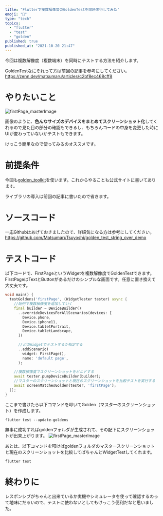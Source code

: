 ```yaml
---
title: "Flutterで複数解像度のGoldenTestを同時実行してみた"
emoji: "📝"
type: "tech"
topics:
  - "flutter"
  - "test"
  - "golden"
published: true
published_at: "2021-10-20 21:47"
---
```


今回は複数解像度（複数端末）を同時にテストする方法を紹介します。

GoldenTestなにそれって方は前回の記事を参考にしてください。
https://zenn.dev/matsumaru/articles/c2bf8ec468cff8

# やりたいこと
![firstPage_masterImage](https://user-images.githubusercontent.com/73928886/137845851-fe8d2149-e161-4a09-b766-3fabda7ca6b6.png)

画像のように、**色んなサイズのデバイスをまとめてスクリーンショット化**してくれるので見た目の部分の確認もできるし、もちろんコードの中身を変更した時にUIが変わっていないかテストもできます。

けっこう簡単なので使ってみるのオススメです。

# 前提条件
今回も[golden_toolkit](https://pub.dev/packages/golden_toolkit)を使います。これからやることも公式サイトに書いてあります。

ライブラリの導入は前回の記事に書いたので省きます。

# ソースコード
一応Githubはあげておきましたので、詳細気になる方は参考にしてください。
https://github.com/MatsumaruTsuyoshi/golden_test_string_over_demo

# テストコード
以下コードで、FirstPageというWidgetを複数解像度でGoldenTestできます。
FirstPageはTextとButtonがあるだけのシンプルな画面です。任意に置き換えて大丈夫です。
```dart:first_page_golden_test.dart
void main() {
  testGoldens('firstPage', (WidgetTester tester) async {
    //配列で複数解像度を追加していく
    final builder = DeviceBuilder()
      ..overrideDevicesForAllScenarios(devices: [
        Device.phone,
        Device.iphone11,
        Device.tabletPortrait,
        Device.tabletLandscape,
      ])
      
      //どのWidgetでテストするか指定する
      ..addScenario(
        widget: FirstPage(),
        name: 'default page',
      );
      
    //複数解像度でスクリーンショットをビルドする
    await tester.pumpDeviceBuilder(builder);
    //マスターのスクリーンショットと現在のスクリーンショットを比較テストを実行する
    await screenMatchesGolden(tester, 'firstPage');
  });
}
```
ここまで書けたら以下コマンドを叩いてGolden（マスターのスクリーンショット）を作成します。
```
flutter test --update-goldens
```
無事に成功すればgoldenフォルダが生成されて、その配下にスクリーンショットが出来上がります。
![firstPage_masterImage](https://user-images.githubusercontent.com/73928886/137845851-fe8d2149-e161-4a09-b766-3fabda7ca6b6.png)

あとは、以下コマンドを叩けばgoldenフォルダのマスタースクリーンショットと現在のスクリーンショットを比較してばちゃんとWidgetTestしてくれます。
```
flutter test
```

# 終わりに
レスポンシブがちゃんと出来ているか実機やシミュレータを使って確認するのって地味にだるいので、テストに使わないとしてもけっこう便利だなと思いました。